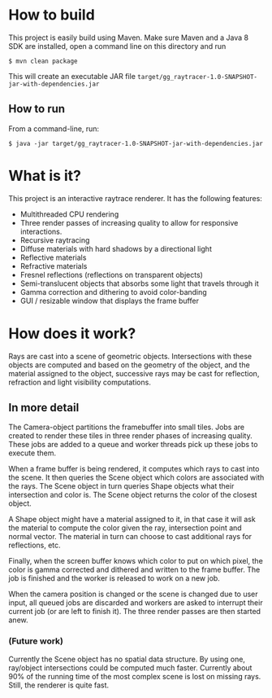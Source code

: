 # How to build

This project is easily build using Maven. Make sure Maven and a Java 8 SDK are installed, open a command line on this directory and run

    $ mvn clean package

This will create an executable JAR file `target/gg_raytracer-1.0-SNAPSHOT-jar-with-dependencies.jar`

## How to run

From a command-line, run:

    $ java -jar target/gg_raytracer-1.0-SNAPSHOT-jar-with-dependencies.jar

# What is it?

This project is an interactive raytrace renderer. It has the following features:

- Multithreaded CPU rendering
- Three render passes of increasing quality to allow for responsive interactions.
- Recursive raytracing
- Diffuse materials with hard shadows by a directional light
- Reflective materials
- Refractive materials
- Fresnel reflections (reflections on transparent objects)
- Semi-translucent objects that absorbs some light that travels through it
- Gamma correction and dithering to avoid color-banding
- GUI / resizable window that displays the frame buffer

# How does it work?

Rays are cast into a scene of geometric objects. Intersections with these objects are computed and based on the geometry of the object, and the material assigned to the object, successive rays may be cast for reflection, refraction and light visibility computations.

## In more detail

The Camera-object partitions the framebuffer into small tiles. Jobs are created to render these tiles in three render phases of increasing quality. These jobs are added to a queue and worker threads pick up these jobs to execute them.

When a frame buffer is being rendered, it computes which rays to cast into the scene. It then queries the Scene object which colors are associated with the rays. The Scene object in turn queries Shape objects what their intersection and color is. The Scene object returns the color of the closest object.

A Shape object might have a material assigned to it, in that case it will ask the material to compute the color given the ray, intersection point and normal vector. The material in turn can choose to cast additional rays for reflections, etc.

Finally, when the screen buffer knows which color to put on which pixel, the color is gamma corrected and dithered and written to the frame buffer. The job is finished and the worker is released to work on a new job.

When the camera position is changed or the scene is changed due to user input, all queued jobs are discarded and workers are asked to interrupt their current job (or are left to finish it). The three render passes are then started anew.

### (Future work)

Currently the Scene object has no spatial data structure. By using one, ray/object intersections could be computed much faster. Currently about 90% of the running time of the most complex scene is lost on missing rays. Still, the renderer is quite fast.
